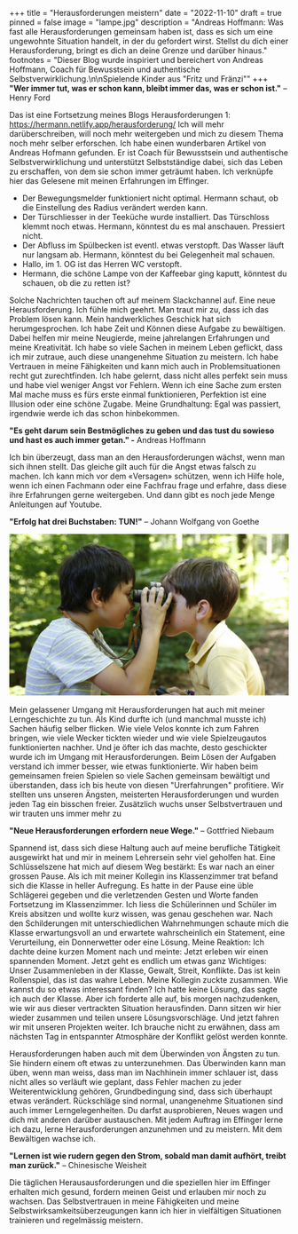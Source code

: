 +++
title = "Herausforderungen meistern"
date = "2022-11-10"
draft = true
pinned = false
image = "lampe.jpg"
description = "Andreas Hoffmann: Was fast alle Herausforderungen gemeinsam haben ist, dass es sich um eine ungewohnte Situation handelt, in der du gefordert wirst. Stellst du dich einer Herausforderung, bringt es dich an deine Grenze und darüber hinaus."
footnotes = "Dieser Blog wurde inspiriert und bereichert von Andreas Hoffmann, Coach für Bewusstsein und authentische Selbstverwirklichung.\n\nSpielende Kinder aus \"Fritz und Fränzi\""
+++
**"Wer immer tut, was er schon kann, bleibt immer das, was er schon ist."** – Henry Ford

Das ist eine Fortsetzung meines Blogs Herausforderungen 1: <https://hermann.netlify.app/herausforderung/>
Ich will mehr darüberschreiben, will noch mehr weitergeben und mich zu diesem Thema noch mehr selber erforschen. Ich habe einen wunderbaren Artikel von Andreas Hofmann gefunden. Er ist Coach für Bewusstsein und authentische Selbstverwirklichung und unterstützt Selbstständige dabei, sich das Leben zu erschaffen, von dem sie schon immer geträumt haben. Ich verknüpfe hier das Gelesene mit meinen Erfahrungen im Effinger.

* Der Bewegungsmelder funktioniert nicht optimal. Hermann schaut, ob die Einstellung des Radius verändert werden kann.
* Der Türschliesser in der Teeküche wurde installiert. Das Türschloss klemmt noch etwas. Hermann, könntest du es mal anschauen. Pressiert nicht.
* Der Abfluss im Spülbecken ist eventl. etwas verstopft. Das Wasser läuft nur langsam ab. Hermann, könntest du bei Gelegenheit mal schauen.
* Hallo, im 1. OG ist das Herren WC verstopft.
* Hermann, die schöne Lampe von der Kaffeebar ging kaputt, könntest du schauen, ob die zu retten ist?

Solche Nachrichten tauchen oft auf meinem Slackchannel auf. Eine neue Herausforderung. Ich fühle mich geehrt. Man traut mir zu, dass ich das Problem lösen kann. Mein handwerkliches Geschick hat sich herumgesprochen. Ich habe Zeit und Können diese Aufgabe zu bewältigen. Dabei helfen mir meine Neugierde, meine jahrelangen Erfahrungen und meine Kreativität. Ich habe so viele Sachen in meinem Leben geflickt, dass ich mir zutraue, auch diese unangenehme Situation zu meistern. Ich habe Vertrauen in meine Fähigkeiten und kann mich auch in Problemsituationen recht gut zurechtfinden. Ich habe gelernt, dass nicht alles perfekt sein muss und habe viel weniger Angst vor Fehlern. Wenn ich eine Sache zum ersten Mal mache muss es fürs erste einmal funktionieren, Perfektion ist eine Illusion oder eine schöne Zugabe. Meine Grundhaltung: Egal was passiert, irgendwie werde ich das schon hinbekommen.

**"Es geht darum sein Bestmögliches zu geben und das tust du sowieso und hast es auch immer getan." -** Andreas Hoffmann

Ich bin überzeugt, dass man an den Herausforderungen wächst, wenn man sich ihnen stellt. Das gleiche gilt auch für die Angst etwas falsch zu machen. Ich kann mich vor dem «Versagen» schützen, wenn ich Hilfe hole, wenn ich einen Fachmann oder eine Fachfrau frage und erfahre, dass diese ihre Erfahrungen gerne weitergeben. Und dann gibt es noch jede Menge Anleitungen auf Youtube.

**"Erfolg hat drei Buchstaben: TUN!"** – Johann Wolfgang von Goethe

![](l_m_spielende_kinder_inti_margrit_stamm.jpg)

Mein gelassener Umgang mit Herausforderungen hat auch mit meiner Lerngeschichte zu tun. Als Kind durfte ich (und manchmal musste ich) Sachen häufig selber flicken. Wie viele Velos konnte ich zum Fahren bringen, wie viele Wecker tickten wieder und wie viele Spielzeugautos funktionierten nachher.
 Und je öfter ich das machte, desto geschickter wurde ich im Umgang mit Herausforderungen. Beim Lösen der Aufgaben verstand ich immer besser, wie etwas funktionierte. Wir haben beim gemeinsamen freien Spielen so viele Sachen gemeinsam bewältigt und überstanden, dass ich bis heute von diesen "Urerfahrungen" profitiere. Wir stellten uns unseren Ängsten, meisterten Herausforderungen und wurden jeden Tag ein bisschen freier. Zusätzlich wuchs unser Selbstvertrauen und wir trauten uns immer mehr zu  

**"Neue Herausforderungen erfordern neue Wege."** – Gottfried Niebaum 

Spannend ist, dass sich diese Haltung auch auf meine berufliche Tätigkeit ausgewirkt hat und mir in meinem Lehrersein sehr viel geholfen hat. 
Eine Schlüsselszene hat mich auf diesem Weg bestärkt:
Es war nach an einer grossen Pause. Als ich mit meiner Kollegin ins Klassenzimmer trat befand sich die Klasse in heller Aufregung. Es hatte in der Pause eine üble Schlägerei gegeben und die verletzenden Gesten und Worte fanden Fortsetzung im Klassenzimmer. Ich liess die Schülerinnen und Schüler im Kreis absitzen und wollte kurz wissen, was genau geschehen war. Nach den Schilderungen mit unterschiedlichen Wahrnehmungen schaute mich die Klasse erwartungsvoll an und erwartete wahrscheinlich ein Statement, eine Verurteilung, ein Donnerwetter oder eine Lösung. Meine Reaktion: Ich dachte deine kurzen Moment nach und meinte: Jetzt erleben wir einen spannenden Moment. Jetzt geht es endlich um etwas ganz Wichtiges: Unser Zusammenleben in der Klasse, Gewalt, Streit, Konflikte. Das ist kein Rollenspiel, das ist das wahre Leben. Meine Kollegin zuckte zusammen. Wie kannst du so etwas interessant finden?
Ich hatte keine Lösung, das sagte ich auch der Klasse. Aber ich forderte alle auf, bis morgen nachzudenken, wie wir aus dieser vertrackten Situation herausfinden. Dann sitzen wir hier wieder zusammen und teilen unsere Lösungsvorschläge. Und jetzt fahren wir mit unseren Projekten weiter.
Ich brauche nicht zu erwähnen, dass am nächsten Tag in entspannter Atmosphäre der Konflikt gelöst werden konnte.

Herausforderungen haben auch mit dem Überwinden von Ängsten zu tun. Sie hindern einem oft etwas zu unterzunehmen. Das Überwinden kann man üben, wenn man weiss, dass man im Nachhinein immer schlauer ist, dass nicht alles so verläuft wie geplant, dass Fehler machen zu jeder Weiterentwicklung gehören, Grundbedingung sind, dass sich überhaupt etwas verändert. Rückschläge sind normal, unangenehme Situationen sind auch immer Lerngelegenheiten. Du darfst ausprobieren, Neues wagen und dich mit anderen darüber austauschen.
Mit jedem Auftrag im Effinger lerne ich dazu, lerne Herausforderungen anzunehmen und zu meistern. Mit dem Bewältigen wachse ich.

**"Lernen ist wie rudern gegen den Strom, sobald man damit aufhört, treibt man zurück."** – Chinesische Weisheit

Die täglichen Herausausforderungen und die speziellen hier im Effinger erhalten mich gesund, fordern meinen Geist und erlauben mir noch zu wachsen. Das Selbstvertrauen in meine Fähigkeiten und meine Selbstwirksamkeitsüberzeugungen kann ich hier in vielfältigen Situationen trainieren und regelmässig meistern.
